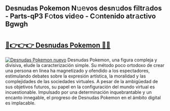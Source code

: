 ## Desnudas Pokemon N𝚞𝚎vos desn𝚞dos filtr𝚊dos - Parts-qP3 F𝚘tos vid𝚎o - C𝚘ntenido atr𝚊ctivo Bgwgh

# <h2><a href="http://mb9koy.tromn.icu/?c=Desnudas+Pokemon">🔗👉👉👉 Desnudas Pokemon 🔗🔗</a></h2>

[![Desnudas Pokemon nuevo](https://i.imgur.com/pEAQMta.gif)](http://mb9koy.tromn.icu/?c=Desnudas+Pokemon)
Desnudas Pokemon, una figura compleja y divisiva, elude la caracterización simple. Su método poco ortodoxo de crear una persona en línea ha magnetizado y ofendido a los espectadores, estimulando debates sobre la expresión artística, la moralidad y las complejidades de las sociedades virtuales. A pesar de la ambigüedad de sus objetivos futuros, su papel en la configuración del mundo virtual es incuestionable. Impulsado por una determinación inquebrantable y un encanto innegable, el progreso de Desnudas Pokemon en el ámbito digital es implacable.
